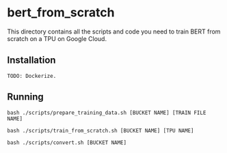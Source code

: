 # bert_from_scratch

This directory contains all the scripts and code you need to train BERT from scratch on a TPU on Google Cloud.

## Installation

`TODO: Dockerize.`

## Running

```
bash ./scripts/prepare_training_data.sh [BUCKET NAME] [TRAIN FILE NAME]
````

```
bash ./scripts/train_from_scratch.sh [BUCKET NAME] [TPU NAME]
```

```
bash ./scripts/convert.sh [BUCKET NAME]
```
